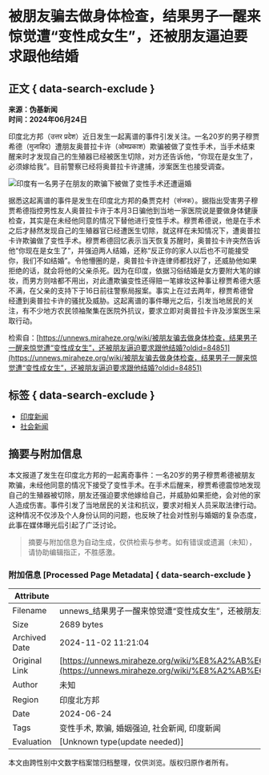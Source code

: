 # 被朋友骗去做身体检查，结果男子一醒来惊觉遭“变性成女生”，还被朋友逼迫要求跟他结婚

## 正文 { data-search-exclude }


**来源：伪基新闻**  
**时间：2024年06月24日**

印度北方邦（उत्तर प्रदेश）近日发生一起离谱的事件引发关注。一名20岁的男子穆贾希德（मुजाहिद）遭朋友奥普拉卡许（ओमप्रकाश）欺骗被做了变性手术，当手术结束醒来时才发现自己的生殖器已经被医生切除，对方还告诉他，“你现在是女生了，必须嫁给我”。目前警察已经将奥普拉卡许逮捕，涉案医生也接受调查。

![印度有一名男子在朋友的欺骗下被做了变性手术还遭逼婚](https://static.miraheze.org/unnewswiki/thumb/f/f4/20211208_185419.jpg/450px-20211208_185419.jpg)

据悉这起离谱的事件是发生在印度北方邦的桑贾克村（संजक）。据指出受害男子穆贾希德指控男性友人奥普拉卡许于本月3日骗他到当地一家医院说是要做身体健康检查，其实是在未经他同意的情况下替他进行变性手术。穆贾希德说，他是在手术之后才赫然发现自己的生殖器官已经遭医生切除，就这样在未知情况下，遭奥普拉卡许欺骗做了变性手术。穆贾希德回忆表示当天恢复苏醒时，奥普拉卡许突然告诉他“你现在是女生了”，并强迫两人结婚，还称“反正你的家人以后也不可能接受你，我们不如结婚”。令他懵圈的是，奥普拉卡许连律师都找好了，还威胁他如果拒绝的话，就会将他的父亲杀死。因为在印度，依据习俗结婚是女方要附大笔的嫁妆，而男方则啥都不用出，对此遭欺骗变性还得赔一笔嫁妆这种事让穆贾希德大感不满，在父亲的支持下于16日前往警察局报案。事实上在过去两年，穆贾希德曾经遭到奥普拉卡许的骚扰及威胁。这起离谱的事件曝光之后，引发当地居民的关注，有不少地方农民领袖聚集在医院外抗议，要求立即对奥普拉卡许及涉案医生采取行动。

检索自：[https://unnews.miraheze.org/wiki/被朋友骗去做身体检查，结果男子一醒来惊觉遭“变性成女生”，还被朋友逼迫要求跟他结婚?oldid=84851](https://unnews.miraheze.org/wiki/被朋友骗去做身体检查，结果男子一醒来惊觉遭“变性成女生”，还被朋友逼迫要求跟他结婚?oldid=84851)

## 标签 { data-search-exclude }
- [印度新闻](https://unnews.miraheze.org/wiki/Category:%E5%8D%B0%E5%BA%A6%E6%96%B0%E9%97%BB)
- [社会新闻](https://unnews.miraheze.org/wiki/Category:%E7%A4%BE%E4%BC%9A%E6%96%B0%E9%97%BB)
<!-- tcd_original_link https://unnews.miraheze.org/wiki/%E8%A2%AB%E6%9C%8B%E5%8F%8B%E9%AA%97%E5%8E%BB%E5%81%9A%E8%BA%AB%E4%BD%93%E6%A3%80%E6%9F%A5%EF%BC%8C%E7%BB%93%E6%9E%9C%E7%94%B7%E5%AD%90%E4%B8%80%E9%86%92%E6%9D%A5%E6%83%8A%E8%A7%89%E9%81%AD%E2%80%9C%E5%8F%98%E6%80%A7%E6%88%90%E5%A5%B3%E7%94%9F%E2%80%9D%EF%BC%8C%E8%BF%98%E8%A2%AB%E6%9C%8B%E5%8F%8B%E9%80%BC%E8%BF%AB%E8%A6%81%E6%B1%82%E8%B7%9F%E4%BB%96%E7%BB%93%E5%A9%9A -->
## 摘要与附加信息

<!-- tcd_abstract -->
本文报道了发生在印度北方邦的一起离奇事件：一名20岁的男子穆贾希德被朋友欺骗，未经他同意的情况下接受了变性手术。在手术后醒来，穆贾希德震惊地发现自己的生殖器被切除，朋友还强迫要求他嫁给自己，并威胁如果拒绝，会对他的家人造成伤害。事件引发了当地居民的关注和抗议，要求对相关人员采取法律行动。这种情况不仅涉及个人身份认同的问题，也反映了社会对性别与婚姻的复杂态度，此事在媒体曝光后引起了广泛讨论。
<!-- tcd_abstract_end -->

> 摘要与附加信息为自动生成，仅供检索与参考。如有错误或遗漏（未知），请协助编辑指正，不胜感激。

### 附加信息 [Processed Page Metadata] { data-search-exclude }

| Attribute       | Value                                  |
|-----------------|----------------------------------------|
| Filename        | unnews_结果男子一醒来惊觉遭“变性成女生”，还被朋友逼迫要求跟他结婚.md                             |
| Size            | 2689 bytes                           |
| Archived Date   | 2024-11-02 11:21:04                             |
| Original Link   | [https://unnews.miraheze.org/wiki/%E8%A2%AB%E6%9C%8B%E5%8F%8B%E9%AA%97%E5%8E%BB%E5%81%9A%E8%BA%AB%E4%BD%93%E6%A3%80%E6%9F%A5%EF%BC%8C%E7%BB%93%E6%9E%9C%E7%94%B7%E5%AD%90%E4%B8%80%E9%86%92%E6%9D%A5%E6%83%8A%E8%A7%89%E9%81%AD%E2%80%9C%E5%8F%98%E6%80%A7%E6%88%90%E5%A5%B3%E7%94%9F%E2%80%9D%EF%BC%8C%E8%BF%98%E8%A2%AB%E6%9C%8B%E5%8F%8B%E9%80%BC%E8%BF%AB%E8%A6%81%E6%B1%82%E8%B7%9F%E4%BB%96%E7%BB%93%E5%A9%9A](https://unnews.miraheze.org/wiki/%E8%A2%AB%E6%9C%8B%E5%8F%8B%E9%AA%97%E5%8E%BB%E5%81%9A%E8%BA%AB%E4%BD%93%E6%A3%80%E6%9F%A5%EF%BC%8C%E7%BB%93%E6%9E%9C%E7%94%B7%E5%AD%90%E4%B8%80%E9%86%92%E6%9D%A5%E6%83%8A%E8%A7%89%E9%81%AD%E2%80%9C%E5%8F%98%E6%80%A7%E6%88%90%E5%A5%B3%E7%94%9F%E2%80%9D%EF%BC%8C%E8%BF%98%E8%A2%AB%E6%9C%8B%E5%8F%8B%E9%80%BC%E8%BF%AB%E8%A6%81%E6%B1%82%E8%B7%9F%E4%BB%96%E7%BB%93%E5%A9%9A)                       |
| Author          | 未知                               |
| Region          | 印度北方邦                               |
| Date            | 2024-06-24                                 |
| Tags            | 变性手术, 欺骗, 婚姻强迫, 社会新闻, 印度新闻                                 |
| Evaluation            | [Unknown type(update needed)]                                 |
<!-- tcd_table_end -->

本文由跨性别中文数字档案馆归档整理，仅供浏览。版权归原作者所有。
